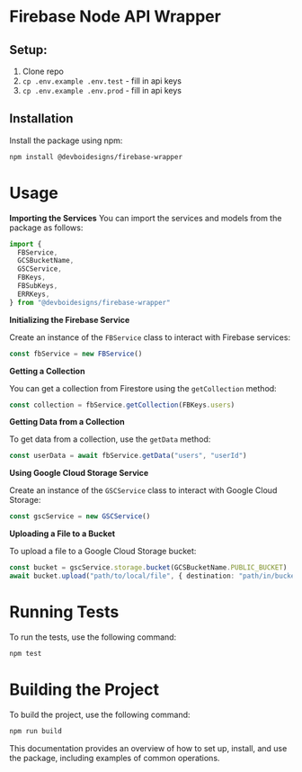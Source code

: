 # Firebase Node API Wrapper

## Setup:

1. Clone repo
2. `cp .env.example .env.test` - fill in api keys
3. `cp .env.example .env.prod` - fill in api keys

## Installation

Install the package using npm:

```sh
npm install @devboidesigns/firebase-wrapper
```

# Usage

**Importing the Services**
You can import the services and models from the package as follows:

```ts
import {
  FBService,
  GCSBucketName,
  GSCService,
  FBKeys,
  FBSubKeys,
  ERRKeys,
} from "@devboidesigns/firebase-wrapper"
```

**Initializing the Firebase Service**

Create an instance of the `FBService` class to interact with Firebase services:

```ts
const fbService = new FBService()
```

**Getting a Collection**

You can get a collection from Firestore using the `getCollection` method:

```ts
const collection = fbService.getCollection(FBKeys.users)
```

**Getting Data from a Collection**

To get data from a collection, use the `getData` method:

```ts
const userData = await fbService.getData("users", "userId")
```

**Using Google Cloud Storage Service**

Create an instance of the `GSCService` class to interact with Google Cloud Storage:

```ts
const gscService = new GSCService()
```

**Uploading a File to a Bucket**

To upload a file to a Google Cloud Storage bucket:

```ts
const bucket = gscService.storage.bucket(GCSBucketName.PUBLIC_BUCKET)
await bucket.upload("path/to/local/file", { destination: "path/in/bucket" })
```

# Running Tests

To run the tests, use the following command:

```sh
npm test
```

# Building the Project

To build the project, use the following command:

```sh
npm run build
```

This documentation provides an overview of how to set up, install, and use the package, including examples of common operations.
